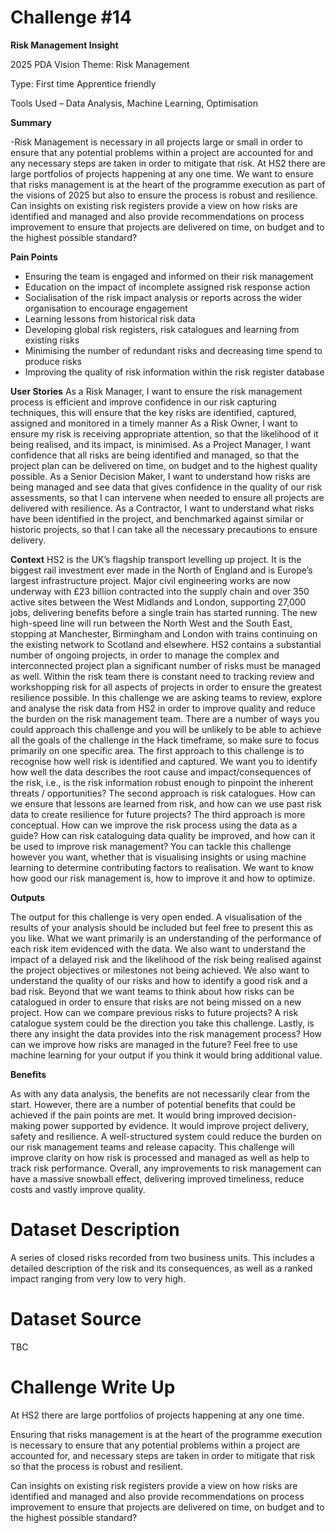 # Challenge #14

**Risk Management Insight**

2025 PDA Vision Theme: Risk Management

Type: First time Apprentice friendly

Tools Used – Data Analysis, Machine Learning, Optimisation

**Summary**

-Risk Management is necessary in all projects large or small in order to ensure that any potential problems within a project are accounted for and any necessary steps are taken in order to mitigate that risk. At HS2 there are large portfolios of projects happening at any one time. We want to ensure that risks management is at the heart of the programme execution as part of the visions of 2025 but also to ensure the process is robust and resilience.
Can insights on existing risk registers provide a view on how risks are identified and managed and also provide recommendations on process improvement to ensure that projects are delivered on time, on budget and to the highest possible standard?

**Pain Points**

- Ensuring the team is engaged and informed on their risk management
- Education on the impact of incomplete assigned risk response action
- Socialisation of the risk impact analysis or reports across the wider organisation to encourage engagement
- Learning lessons from historical risk data
- Developing global risk registers, risk catalogues and learning from existing risks
- Minimising the number of redundant risks and decreasing time spend to produce risks
- Improving the quality of risk information within the risk register database

**User Stories**
As a Risk Manager, I want to ensure the risk management process is efficient and improve confidence in our risk capturing techniques, this will ensure that the key risks are identified, captured, assigned and monitored in a timely manner
As a Risk Owner, I want to ensure my risk is receiving appropriate attention, so that the likelihood of it being realised, and its impact, is minimised.
As a Project Manager, I want confidence that all risks are being identified and managed, so that the project plan can be delivered on time, on budget and to the highest quality possible.
As a Senior Decision Maker, I want to understand how risks are being managed and see data that gives confidence in the quality of our risk assessments, so that I can intervene when needed to ensure all projects are delivered with resilience.
As a Contractor, I want to understand what risks have been identified in the project, and benchmarked against similar or historic projects, so that I can take all the necessary precautions to ensure delivery.

**Context**
HS2 is the UK’s flagship transport levelling up project. It is the biggest rail investment ever made in the North of England and is Europe’s largest infrastructure project. Major civil engineering works are now underway with £23 billion contracted into the supply chain and over 350 active sites between the West Midlands and London, supporting 27,000 jobs, delivering benefits before a single train has started running. The new high-speed line will run between the North West and the South East, stopping at Manchester, Birmingham and London with trains continuing on the existing network to Scotland and elsewhere.
HS2 contains a substantial number of ongoing projects, in order to manage the complex and interconnected project plan a significant number of risks must be managed as well. Within the risk team there is constant need to tracking review and workshopping risk for all aspects of projects in order to ensure the greatest resilience possible.
In this challenge we are asking teams to review, explore and analyse the risk data from HS2 in order to improve quality and reduce the burden on the risk management team. There are a number of ways you could approach this challenge and you will be unlikely to be able to achieve all the goals of the challenge in the Hack timeframe, so make sure to focus primarily on one specific area.
The first approach to this challenge is to recognise how well risk is identified and captured. We want you to identify how well the data describes the root cause and impact/consequences of the risk, i.e., is the risk information robust enough to pinpoint the inherent threats / opportunities?
The second approach is risk catalogues. How can we ensure that lessons are learned from risk, and how can we use past risk data to create resilience for future projects?
The third approach is more conceptual. How can we improve the risk process using the data as a guide? How can risk cataloguing data quality be improved, and how can it be used to improve risk management?
You can tackle this challenge however you want, whether that is visualising insights or using machine learning to determine contributing factors to realisation. We want to know how good our risk management is, how to improve it and how to optimize.

**Outputs**

The output for this challenge is very open ended. A visualisation of the results of your analysis should be included but feel free to present this as you like. What we want primarily is an understanding of the performance of each risk item evidenced with the data. We also want to understand the impact of a delayed risk and the likelihood of the risk being realised against the project objectives or milestones not being achieved. We also want to understand the quality of our risks and how to identify a good risk and a bad risk.
Beyond that we want teams to think about how risks can be catalogued in order to ensure that risks are not being missed on a new project. How can we compare previous risks to future projects? A risk catalogue system could be the direction you take this challenge.
Lastly, is there any insight the data provides into the risk management process? How can we improve how risks are managed in the future?
Feel free to use machine learning for your output if you think it would bring additional value.

**Benefits**

As with any data analysis, the benefits are not necessarily clear from the start. However, there are a number of potential benefits that could be achieved if the pain points are met.
It would bring improved decision-making power supported by evidence. It would improve project delivery, safety and resilience. A well-structured system could reduce the burden on our risk management teams and release capacity.
This challenge will improve clarity on how risk is processed and managed as well as help to track risk performance. Overall, any improvements to risk management can have a massive snowball effect, delivering improved timeliness, reduce costs and vastly improve quality.

# Dataset Description

A series of closed risks recorded from two business units. This includes a detailed description of the risk and its consequences, as well as a ranked impact ranging from very low to very high.

# Dataset Source

TBC

# Challenge Write Up

At HS2 there are large portfolios of projects happening at any one time.

Ensuring that risks management is at the heart of the programme execution is necessary to ensure that any potential problems within a project are accounted for, and necessary steps are taken in order to mitigate that risk so that the process is robust and resilient.

Can insights on existing risk registers provide a view on how risks are identified and managed and also provide recommendations on process improvement to ensure that projects are delivered on time, on budget and to the highest possible standard?
